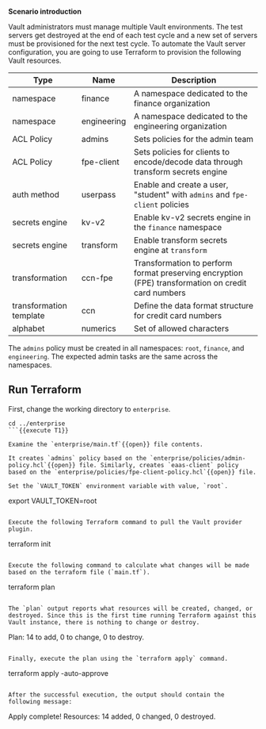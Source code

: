 **Scenario introduction**

Vault administrators must manage multiple Vault environments. The test servers get destroyed at the end of each test cycle and a new set of servers must be provisioned for the next test cycle. To automate the Vault server configuration, you are going to use Terraform to provision the following Vault resources.

| Type           | Name         | Description                           |
|----------------|--------------|---------------------------------------|
| namespace      | finance      | A namespace dedicated to the finance organization |
| namespace      | engineering  | A namespace dedicated to the engineering organization |
| ACL Policy     | admins       | Sets policies for the admin team  |
| ACL Policy     | fpe-client   | Sets policies for clients to encode/decode data through transform secrets engine  |
| auth method    | userpass     | Enable and create a user, "student" with `admins` and `fpe-client` policies |
| secrets engine | kv-v2        | Enable kv-v2 secrets engine in the `finance` namespace  |
| secrets engine | transform    | Enable transform secrets engine at `transform`  |
| transformation | ccn-fpe      | Transformation to perform format preserving encryption (FPE) transformation on credit card numbers |
| transformation template | ccn | Define the data format structure for credit card numbers  |
| alphabet       | numerics     | Set of allowed characters    |

The `admins` policy must be created in all namespaces: `root`, `finance`, and `engineering`. The expected admin tasks are the same across the namespaces.


## Run Terraform

First, change the working directory to `enterprise`.

```
cd ../enterprise
```{{execute T1}}

Examine the `enterprise/main.tf`{{open}} file contents.

It creates `admins` policy based on the `enterprise/policies/admin-policy.hcl`{{open}} file. Similarly, creates `eaas-client` policy based on the `enterprise/policies/fpe-client-policy.hcl`{{open}} file.

Set the `VAULT_TOKEN` environment variable with value, `root`.

```
export VAULT_TOKEN=root
```{{execute T1}}

Execute the following Terraform command to pull the Vault provider plugin.

```
terraform init
```{{execute T1}}

Execute the following command to calculate what changes will be made based on the terraform file (`main.tf`).

```
terraform plan
```{{execute T1}}

The `plan` output reports what resources will be created, changed, or destroyed. Since this is the first time running Terraform against this Vault instance, there is nothing to change or destroy.

```
Plan: 14 to add, 0 to change, 0 to destroy.
```

Finally, execute the plan using the `terraform apply` command.

```
terraform apply -auto-approve
```{{execute T1}}

After the successful execution, the output should contain the following message:

```
Apply complete! Resources: 14 added, 0 changed, 0 destroyed.
```
